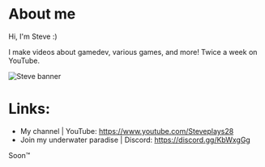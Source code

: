 # About me

Hi, I'm Steve :)

I make videos about gamedev, various games, and more! Twice a week on YouTube.

![Steve banner](https://user-images.githubusercontent.com/62797992/149201998-bf734072-0ac9-4c5e-9a44-07a18d9c1c41.png)

# Links:
- My channel                  | YouTube: https://www.youtube.com/Steveplays28
- Join my underwater paradise | Discord: https://discord.gg/KbWxgGg

Soon™
